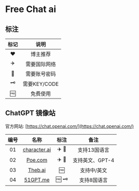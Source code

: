 # Free Chat ai

## 标注

| 标记 | 说明 |
| :----: | :----: |
| ❤️ | 博主推荐 |
| ✈️ | 需要国际网络 |
| 🔑 | 需要账号密码 |
| 🗝 | 需要KEY/CODE |
| 🆓 | 免费使用 |

## ChatGPT 镜像站

官方网站: [https://chat.openai.com/](https://chat.openai.com/)

| 编号 | 名称 | 标注 | 备注 |
| :----: | :----: | :----: | :----: |
| 01 | [character.ai](https://beta.character.ai/) | ✈️ 🔑 | 支持13国语言 |
| 02 | [Poe.com](https://poe.com/) | ✈️ 🔑 | 支持英文、GPT-4 |
| 03 | [Theb.ai](https://chatbot.theb.ai/) | 🆓 | 支持中/英文 |
| 04 | [51GPT.me](https://www.51gpt.me/) | 🆓 🗝 | 支持8国语言 |